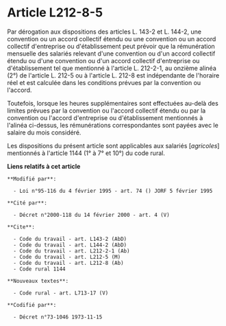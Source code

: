 # Article L212-8-5

Par dérogation aux dispositions des articles L. 143-2 et L. 144-2, une convention ou un accord collectif étendu ou une
convention ou un accord collectif d'entreprise ou d'établissement peut prévoir que la rémunération mensuelle des salariés
relevant d'une convention ou d'un accord collectif étendu ou d'une convention ou d'un accord collectif d'entreprise ou
d'établissement tel que mentionné à l'article L. 212-2-1, au onzième alinéa (2°) de l'article L. 212-5 ou à l'article L.
212-8 est indépendante de l'horaire réel et est calculée dans les conditions prévues par la convention ou l'accord.

Toutefois, lorsque les heures supplémentaires sont effectuées au-delà des limites prévues par la convention ou l'accord
collectif étendu ou par la convention ou l'accord d'entreprise ou d'établissement mentionnés à l'alinéa ci-dessus, les
rémunérations correspondantes sont payées avec le salaire du mois considéré.

Les dispositions du présent article sont applicables aux salariés [*agricoles*] mentionnés à l'article 1144 (1° à 7° et 10°)
du code rural.

**Liens relatifs à cet article**

	**Modifié par**:

	  - Loi n°95-116 du 4 février 1995 - art. 74 () JORF 5 février 1995

	**Cité par**:

	  - Décret n°2000-118 du 14 février 2000 - art. 4 (V)

	**Cite**:

	  - Code du travail - art. L143-2 (AbD)
	  - Code du travail - art. L144-2 (AbD)
	  - Code du travail - art. L212-2-1 (Ab)
	  - Code du travail - art. L212-5 (M)
	  - Code du travail - art. L212-8 (Ab)
	  - Code rural 1144

	**Nouveaux textes**:

	  - Code rural - art. L713-17 (V)

	**Codifié par**:

	  - Décret n°73-1046 1973-11-15
